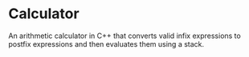 # Calculator
An arithmetic calculator in C++ that converts valid infix expressions to postfix expressions and then evaluates them using a stack.
